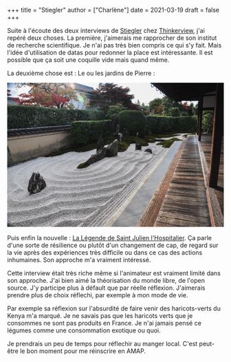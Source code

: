 +++
title = "Stiegler"
author = ["Charlène"]
date = 2021-03-19
draft = false
+++

Suite à l'écoute des deux interviews de [Stiegler](https://www.youtube.com/watch?v=qYCfx2xFMjE) chez [Thinkerview](https://www.youtube.com/watch?v=YDT5f5sQSGA&t=933s), j'ai repéré deux choses. La première, j'aimerais me rapprocher de son institut
de recherche scientifique. Je n'ai pas très bien compris ce qui s'y fait. Mais l'idée d'utilisation de datas pour redonner la place est intéressante.
Il est possible que ça soit une coquille vide mais quand même.

La deuxième chose est : Le ou les jardins de Pierre :

![Jardin de Pierre](https://github.com/Charlene19/Charlene19/blob/main/PortFolio/kyoto.jpg?raw=true)


Puis enfin la nouvelle : [La Légende de Saint Julien l'Hospitalier](http://clicnet.swarthmore.edu/litterature/classique/flaubert/julien.1.html).
Ça parle d'une sorte de résilience ou plutôt d'un changement de cap, de regard sur la vie après des expériences très difficile ou dans ce cas des actions
inhumaines.
Son approche m'a vraiment intéressé.

Cette interview était très riche même si l'animateur est vraiment limité dans son approche. J'ai bien aimé la théorisation du monde libre, de l'open source.
J'y participe plus à défault que par réelle réflexion. J'aimerais prendre plus de choix réflechi, par exemple à mon mode de vie.

Par exemple sa réflexion sur l'absurdité de faire venir des haricots-verts du Kenya m'a marqué. Je ne savais pas que les haricots verts que je consommes ne sont
pas produits en France. Je n'ai jamais pensé ce légumes comme une consommation exotique ou quoi.

Je prendrais un peu de temps pour réflechir au manger local. C'est peut-être le bon moment pour me réinscrire en AMAP.
